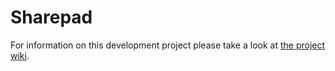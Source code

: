 # Sharepad

For information on this development project please take a look at [the project wiki](https://github.com/TomButts/sharepad/wiki).